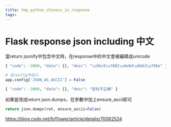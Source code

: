 ```yaml
---
title: tmp_python_chiness_in_response
tags:
---
```

Flask response json including 中文
===

當return jsonify中包含中文時，在response中的中文會被編碼成unicode
```python
{ "code": -3000, "data": {}, "desc": "\u5bc6\u7801\u4e0d\u6b63\u786e" }

# 在config中加入
app.config['JSON_AS_ASCII'] = False

{ "code": -3000, "data": {}, "desc": "密码不正确" }
```

如果是改成return json.dumps，在參數中加上ensure_ascii即可
```python
return json.dumps(ret, ensure_ascii=False)
```

https://blog.csdn.net/fo11ower/article/details/70062524
